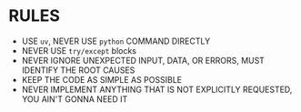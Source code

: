 # RULES
- USE `uv`, NEVER USE `python` COMMAND DIRECTLY
- NEVER USE `try/except` blocks
- NEVER IGNORE UNEXPECTED INPUT, DATA, OR ERRORS, MUST IDENTIFY THE ROOT CAUSES
- KEEP THE CODE AS SIMPLE AS POSSIBLE
- NEVER IMPLEMENT ANYTHING THAT IS NOT EXPLICITLY REQUESTED, YOU AIN'T GONNA NEED IT
